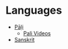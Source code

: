 # Languages

- [Pāḷi](https://sukhavaho.github.io/languages/pali)
    - [Pali Videos](https://sukhavaho.github.io/languages/palivideos)
- [Sanskrit](https://sukhavaho.github.io/languages/sanskrit)

